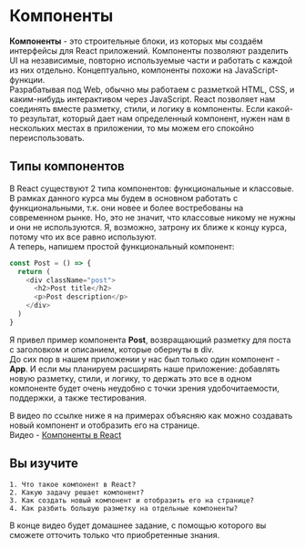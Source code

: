 # Компоненты
**Компоненты** - это строительные блоки, из которых мы создаём интерфейсы для React приложений. Компоненты позволяют разделить UI на независимые, 
повторно используемые части и работать с каждой из них отдельно. Концептуально, компоненты похожи на JavaScript-функции.  
Разрабатывая под Web, обычно мы работаем с разметкой HTML, CSS, и каким-нибудь интерактивом через JavaScript. React позволяет нам соединять вместе разметку, стили, и логику в компоненты. 
Если какой-то результат, который дает нам определенный компонент, нужен нам в нескольких местах в приложении, то мы можем его спокойно переиспользовать.
## Типы компонентов
В React существуют 2 типа компонентов: функциональные и классовые. В рамках данного курса мы будем в основном работать с функциональными, т.к. они новее и более востребованы на современном 
рынке. Но, это не значит, что классовые никому не нужны и они не используются. Я, возможно, затрону их ближе к концу курса, потому что их все равно используют.  
А теперь, напишем простой функциональный компонент:

```javascript
const Post = () => {
  return (
    <div className="post">
      <h2>Post title</h2>
      <p>Post description</p>
    </div>
  )
}
```

Я привел пример компонента **Post**, возвращающий разметку для поста с заголовком и описанием, которые обернуты в div.  
До сих пор в нашем приложении у нас был только один компонент - **App**. И если мы планируем расширять наше приложение: добавлять новую разметку, стили, и логику, то держать это все 
в одном компоненте будет очень неудобно с точки зрения удобочитаемости, поддержки, а также тестирования.

В видео по ссылке ниже я на примерах объясняю как можно создавать новый компонент и отобразить его на странице.  
Видео - [Компоненты в React](https://youtu.be/mPfGfjG9NDU)
## Вы изучите
```
1. Что такое компонент в React?
2. Какую задачу решает компонент?
3. Как создать новый компонент и отобразить его на странице?
4. Как разбить большую разметку на отдельные компоненты?
```  
В конце видео будет домашнее задание, с помощью которого вы сможете отточить только что приобретенные знания.
